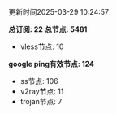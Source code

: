 更新时间2025-03-29 10:24:57

**总订阅: 22**
**总节点: 5481**
- vless节点: 10

**google ping有效节点: 124**
- ss节点: 106
- v2ray节点: 11
- trojan节点: 7
